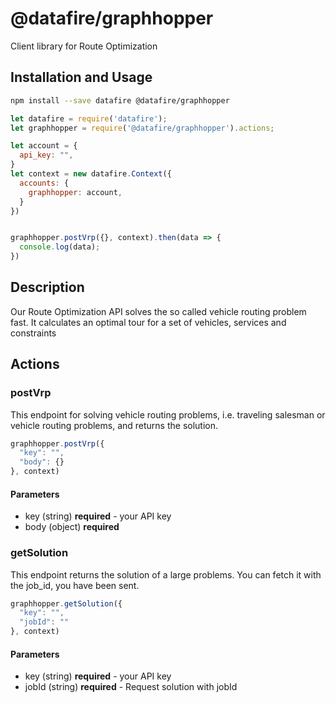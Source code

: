 # @datafire/graphhopper

Client library for Route Optimization

## Installation and Usage
```bash
npm install --save datafire @datafire/graphhopper
```

```js
let datafire = require('datafire');
let graphhopper = require('@datafire/graphhopper').actions;

let account = {
  api_key: "",
}
let context = new datafire.Context({
  accounts: {
    graphhopper: account,
  }
})


graphhopper.postVrp({}, context).then(data => {
  console.log(data);
})
```

## Description
Our Route Optimization API solves the so called vehicle routing problem fast. It calculates an optimal tour for a set of vehicles, services and constraints

## Actions
### postVrp
This endpoint for solving vehicle routing problems, i.e. traveling salesman or vehicle routing problems, and returns the solution.



```js
graphhopper.postVrp({
  "key": "",
  "body": {}
}, context)
```

#### Parameters
* key (string) **required** - your API key
* body (object) **required**

### getSolution
This endpoint returns the solution of a large problems. You can fetch it with the job_id, you have been sent.



```js
graphhopper.getSolution({
  "key": "",
  "jobId": ""
}, context)
```

#### Parameters
* key (string) **required** - your API key
* jobId (string) **required** - Request solution with jobId

